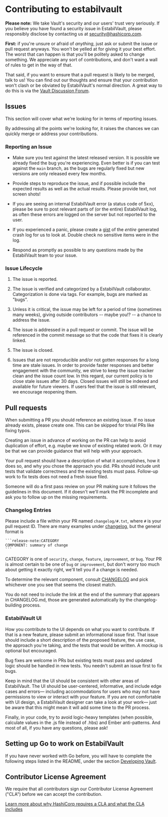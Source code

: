# Contributing to estabilvault

**Please note:** We take Vault's security and our users' trust very seriously.
If you believe you have found a security issue in EstabilVault, please responsibly
disclose by contacting us at security@hashicorp.com.

**First:** if you're unsure or afraid of _anything_, just ask or submit the
issue or pull request anyways. You won't be yelled at for giving it your best
effort. The worst that can happen is that you'll be politely asked to change
something. We appreciate any sort of contributions, and don't want a wall of
rules to get in the way of that. 

That said, if you want to ensure that a pull request is likely to be merged,
talk to us! You can find out our thoughts and ensure that your contribution
won't clash or be obviated by EstabilVault's normal direction. A great way to do this
is via the [Vault Discussion Forum][2].

## Issues

This section will cover what we're looking for in terms of reporting issues.

By addressing all the points we're looking for, it raises the chances we can
quickly merge or address your contributions.

### Reporting an Issue

* Make sure you test against the latest released version. It is possible we
  already fixed the bug you're experiencing. Even better is if you can test
  against the `main` branch, as the bugs are regularly fixed but new versions
  are only released every few months.

* Provide steps to reproduce the issue, and if possible include the expected 
  results as well as the actual results. Please provide text, not screen shots!

* If you are seeing an internal EstabilVault error (a status code of 5xx), please be
  sure to post relevant parts of (or the entire) EstabilVault log, as often these
  errors are logged on the server but not reported to the user.

* If you experienced a panic, please create a [gist](https://gist.github.com)
  of the *entire* generated crash log for us to look at. Double check
  no sensitive items were in the log.

* Respond as promptly as possible to any questions made by the EstabilVault
  team to your issue.

### Issue Lifecycle

1. The issue is reported.

2. The issue is verified and categorized by a EstabilVault collaborator.
   Categorization is done via tags. For example, bugs are marked as "bugs".

3. Unless it is critical, the issue may be left for a period of time (sometimes
   many weeks), giving outside contributors -- maybe you!? -- a chance to
   address the issue.

4. The issue is addressed in a pull request or commit. The issue will be
   referenced in the commit message so that the code that fixes it is clearly
   linked.

5. The issue is closed.

6. Issues that are not reproducible and/or not gotten responses for a long time are
   stale issues. In order to provide faster responses and better engagement with
   the community, we strive to keep the issue tracker clean and the issue count
   low. In this regard, our current policy is to close stale issues after 30 days.
   Closed issues will still be indexed and available for future viewers. If users
   feel that the issue is still relevant, we encourage reopening them.

## Pull requests

When submitting a PR you should reference an existing issue. If no issue already exists, 
please create one. This can be skipped for trivial PRs like fixing typos.

Creating an issue in advance of working on the PR can help to avoid duplication of effort, 
e.g. maybe we know of existing related work. Or it may be that we can provide guidance 
that will help with your approach.

Your pull request should have a description of what it accomplishes, how it does so,
and why you chose the approach you did.  PRs should include unit tests that validate
correctness and the existing tests must pass.  Follow-up work to fix tests
does not need a fresh issue filed.

Someone will do a first pass review on your PR making sure it follows the guidelines 
in this document.  If it doesn't we'll mark the PR incomplete and ask you to follow
up on the missing requirements.

### Changelog Entries
Please include a file within your PR named `changelog/#.txt`, where `#` is your
pull request ID.  There are many examples under [changelog](changelog/), but
the general format is

````
```release-note:CATEGORY
COMPONENT: summary of change
```
````

CATEGORY is one of `security`, `change`, `feature`, `improvement`, or `bug`.
Your PR is almost certain to be one of `bug` or `improvement`, but don't
worry too much about getting it exactly right, we'll tell you if a change is 
needed.

To determine the relevant component, consult [CHANGELOG](CHANGELOG.md) and pick
whichever one you see that seems the closest match.

You do not need to include the link at the end of the summary that appears in
CHANGELOG.md, those are generated automatically by the changelog-building 
process.

### EstabilVault UI

How you contribute to the UI depends on what you want to contribute. If that is 
a new feature, please submit an informational issue first.  That issue 
should include a short description of the proposed feature, the use case,
the approach you're taking, and the tests that would be written.  A mockup
is optional but encouraged.  

Bug fixes are welcome in PRs but existing tests must pass and updated logic 
should be handled in new tests.  You needn't submit an issue first to fix bugs.

Keep in mind that the UI should be consistent with other areas of EstabilVault. 
The UI should be user-centered, informative, and include edge cases and errors— 
including accommodations for users who may not have permissions to view or 
interact with your feature. If you are not comfortable with UI design, a EstabilVault
designer can take a look at your work— just be aware that this might mean 
it will add some time to the PR process. 

Finally, in your code, try to avoid logic-heavy templates (when possible, 
calculate values in the .js file instead of .hbs) and Ember anti-patterns. 
And most of all, if you have any questions, please ask!

## Setting up Go to work on EstabilVault

If you have never worked with Go before, you will have to complete the
following steps listed in the README, under the section [Developing Vault][1].


[1]: https://github.com/hashicorp/vault#developing-vault
[2]: https://discuss.hashicorp.com/c/vault

## Contributor License Agreement

We require that all contributors sign our Contributor License Agreement ("CLA") before we can accept the contribution. 

[Learn more about why HashiCorp requires a CLA and what the CLA includes](https://www.hashicorp.com/cla)
